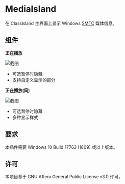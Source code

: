 # MediaIsland

在 ClassIsland 主界面上显示 Windows [SMTC](https://learn.microsoft.com/en-us/uwp/api/windows.media.systemmediatransportcontrols) 媒体信息。

## 组件

**正在播放**

![截图](https://ghproxy.net/https://raw.githubusercontent.com/bywhite0/MediaIsland/master/Assets/screenshot.png)

- 可选暂停时隐藏
- 支持自定义显示的部分

**正在播放(简)**

![截图](https://ghproxy.net/https://raw.githubusercontent.com/bywhite0/MediaIsland/master/Assets/screenshot_snpc.png)

- 可选暂停时隐藏
- 多种显示样式

## 要求

本插件需要 Windows 10 Build 17763 (1809) 或以上版本。

## 许可

本项目基于 GNU Affero General Public License v3.0 许可。
